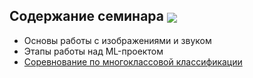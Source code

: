 ## Содержание семинара [<img src="https://colab.research.google.com/assets/colab-badge.svg" align="center">](https://colab.research.google.com/github/shestakoff/sphere-ml-intro/blob/master/2020/seminar/ML_seminar.ipynb)
* Основы работы с изображениями и звуком
* Этапы работы над ML-проектом
* [Соревнование по многоклассовой классификации](https://www.kaggle.com/c/introml2019-3)
